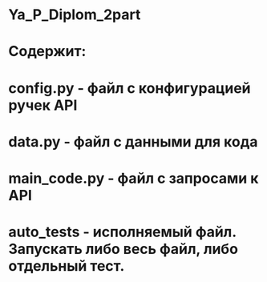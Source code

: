 # Ya_P_Diplom_2part

# Содержит:
# config.py - файл с конфигурацией ручек API
# data.py - файл с данными для кода
# main_code.py - файл с запросами к API
# auto_tests - исполняемый файл. Запускать либо весь файл, либо отдельный тест.